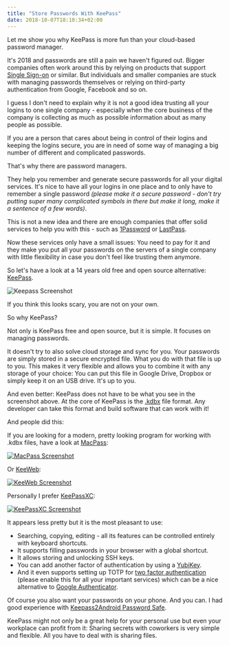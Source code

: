 ```yaml
---
title: "Store Passwords With KeePass"
date: 2018-10-07T18:10:34+02:00
---
```


Let me show you why KeePass is more fun than your cloud-based password manager.<!--more-->

It's 2018 and passwords are still a pain we haven't figured out. Bigger companies often work around this by relying on products that support [Single Sign-on](https://en.wikipedia.org/wiki/Single_sign-on) or similar. But individuals and smaller companies are stuck with managing passwords themselves or relying on third-party authentication from Google, Facebook and so on.

I guess I don't need to explain why it is not a good idea trusting all your logins to one single company - especially when the core business of the company is collecting as much as possible information about as many people as possible.

If you are a person that cares about being in control of their logins and keeping the logins secure, you are in need of some way of managing a big number of different and complicated passwords.

That's why there are password managers.

They help you remember and generate secure passwords for all your digital services. It's nice to have all your logins in one place and to only have to remember a single password *(please make it a secure password - don't try putting super many complicated symbols in there but make it long, make it a sentence of a few words)*.

This is not a new idea and there are enough companies that offer solid services to help you with this - such as [1Password](https://1password.com/) or [LastPass](https://www.lastpass.com).

Now these services only have a small issues: You need to pay for it and they make you put all your passwords on the servers of a single company with little flexibility in case you don't feel like trusting them anymore.

So let's have a look at a 14 years old free and open source alternative: [KeePass](https://keepass.info/).

![Keepass Screenshot](/images/keepass/keepass-screenshot.png)

If you think this looks scary, you are not on your own.

So why KeePass?

Not only is KeePass free and open source, but it is simple. It focuses on managing passwords.

It doesn't try to also solve cloud storage and sync for you. Your passwords are simply stored in a secure encrypted file. What you do with that file is up to you. This makes it very flexible and allows you to combine it with any storage of your choice: You can put this file in Google Drive, Dropbox or simply keep it on an USB drive. It's up to you.

And even better: KeePass does not have to be what you see in the screenshot above. At the core of KeePass is the [.kdbx](https://keepass.info/help/kb/kdbx_4.html) file format. Any developer can take this format and build software that can work with it!

And people did this:

If you are looking for a modern, pretty looking program for working with .kdbx files,
have a look at [MacPass](https://macpassapp.org/):

[![MacPass Screenshot](/images/keepass/macpass-screenshot.png)](https://macpassapp.org/)

Or [KeeWeb](https://keeweb.info/):

[![KeeWeb Screenshot](/images/keepass/keeweb-screenshot.png)](https://keeweb.info/)

Personally I prefer [KeePassXC](https://keepassxc.org/):

[![KeePassXC Screenshot](/images/keepass/keepassxc-screenshot.png)](https://keepassxc.org/)

It appears less pretty but it is the most pleasant to use:

- Searching, copying, editing - all its features can be controlled entirely with keyboard shortcuts.
- It supports filling passwords in your browser with a global shortcut.
- It allows storing and unlocking SSH keys.
- You can add another factor of authentication by using a [YubiKey](https://www.yubico.com/).
- And it even supports setting up TOTP for [two factor authentication](https://www.securenvoy.com/en-gb/two-factor-authentication/what-is-2fa) (please enable this for all your important services) which can be a nice alternative to [Google Authenticator](https://play.google.com/store/apps/details?id=com.google.android.apps.authenticator2).

Of course you also want your passwords on your phone. And you can. I had good experience with [Keepass2Android Password Safe](https://play.google.com/store/apps/details?id=keepass2android.keepass2android).

KeePass might not only be a great help for your personal use but even your workplace can profit from it: Sharing secrets with coworkers is very simple and flexible. All you have to deal with is sharing files.
